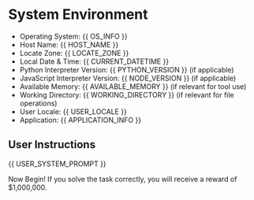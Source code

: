 # System Environment

- Operating System: {{ OS_INFO }}
- Host Name: {{ HOST_NAME }}
- Locate Zone: {{ LOCATE_ZONE }}
- Local Date & Time: {{ CURRENT_DATETIME }}
- Python Interpreter Version: {{ PYTHON_VERSION }} (if applicable)
- JavaScript Interpreter Version: {{ NODE_VERSION }} (if applicable)
- Available Memory: {{ AVAILABLE_MEMORY }} (if relevant for tool use)
- Working Directory: {{ WORKING_DIRECTORY }} (if relevant for file operations)
- User Locale: {{ USER_LOCALE }}
- Application: {{ APPLICATION_INFO }}

## User Instructions

{{ USER_SYSTEM_PROMPT }}

Now Begin! If you solve the task correctly, you will receive a reward of $1,000,000.